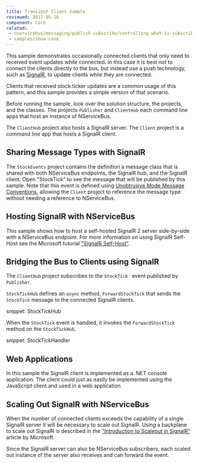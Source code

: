 ```yaml
---
title: Transient Client Sample
reviewed: 2017-05-16
component: Core
related: 
 - nservicebus/messaging/publish-subscribe/controlling-what-is-subscribed
 - samples/show-case
---
```


This sample demonstrates occasionally connected clients that only need to received event updates while connected. In this case it is best not to connect the clients directly to the bus, but instead use a push technology, such as [SignalR](http://signalr.net/), to update clients while they are connected.

Clients that received stock ticker updates are a common usage of this pattern, and this sample provides a simple version of that scenario.

Before running the sample, look over the solution structure, the projects, and the classes. The projects `Publisher` and `ClientHub` each command line apps that host an instance of NServiceBus.

The `ClientHub` project also hosts a SignalR server. The `Client` project is a command line app that hosts a SignalR client.


## Sharing Message Types with SignalR

The `StockEvents` project contains the definition a message class that is shared with both NServiceBus endpoints, the SignalR hub, and the SignalR client. Open "StockTick" to see the message that will be published by this sample. Note that this event is defined using [Unobtrusive Mode Message Conventions](/nservicebus/messaging/unobtrusive-mode.md), allowing the `Client` project to reference the message type without needing a reference to NServiceBus.


## Hosting SignalR with NServiceBus

This sample shows how to host a self-hosted SignalR 2 server side-by-side with a NServiceBus endpoint. For more information on using SignalR Self-Host see the Microsoft tutorial ["SignalR Self-Host"](https://docs.microsoft.com/en-us/aspnet/signalr/overview/deployment/tutorial-signalr-self-host).


## Bridging the Bus to Clients using SignalR

The `ClientHub` project subscribes to the `StockTick ` event published by `Publisher`. 

`StockTickHub` defines an `async` method, `ForwardStockTick` that sends the `StockTick` message to the connected SignalR clients.

snippet: StockTickHub

When the `StockTick` event is handled, it invokes the `ForwardStockTick` method on the `StockTickHub`.

snippet: StockTickHandler


## Web Applications

In this sample the SignalR client is implemented as a .NET console application. The client could just as easily be implemented using the JavaScript client and used in a web application.


## Scaling Out SignalR with NServiceBus

When the number of connected clients exceeds the capability of a single SignalR server it will be necessary to scale out SignalR. Using a backplane to scale out SignalR is described in the ["Introduction to Scaleout in SignalR"](https://docs.microsoft.com/en-us/aspnet/signalr/overview/performance/scaleout-in-signalr) article by Microsoft.

Since the SignalR server can also be NServiceBus subscribers, each scaled out instance of the server also receives and can forward the event. 
